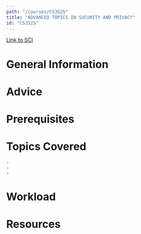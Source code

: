 ```yaml
---
path: "/courses/CS3525"
title: "ADVANCED TOPICS IN SUCURITY AND PRIVACY"
id: "CS3525"
---
```

[Link to SCI]("http://courses.sci.pitt.edu/courses/courses/view/CS-3525")

# General Information

# Advice


# Prerequisites
<!-- PREREQ_REPLACEMENT (Do not remove) -->

<!-- END PREREQ_REPLACEMENT (Do not remove) -->
# Topics Covered
	- 
	-
	-
# Workload

<!-- TESTIMONIALS
# Testimonials
This gets replaced with Gatsby, its
data comes from Google Sheets for easier
editing!
-->

# Resources
